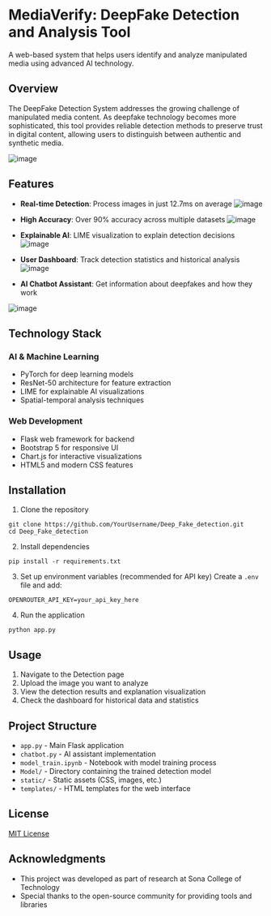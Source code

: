 # MediaVerify: DeepFake Detection and Analysis Tool

A web-based system that helps users identify and analyze manipulated media using advanced AI technology.

## Overview

The DeepFake Detection System addresses the growing challenge of manipulated media content. As deepfake technology becomes more sophisticated, this tool provides reliable detection methods to preserve trust in digital content, allowing users to distinguish between authentic and synthetic media.

![image](https://github.com/user-attachments/assets/aa096c49-70f7-4493-9d48-d5a2e4c2f5d8)


## Features

- **Real-time Detection**: Process images in just 12.7ms on average
![image](https://github.com/user-attachments/assets/6b1be6e1-bf84-4676-961c-04f65654a974)

- **High Accuracy**: Over 90% accuracy across multiple datasets
![image](https://github.com/user-attachments/assets/8636799c-e832-4198-92e7-d6344a77002a)

- **Explainable AI**: LIME visualization to explain detection decisions
![image](https://github.com/user-attachments/assets/b1c66e5f-0151-4c6f-a8ed-f41f147eb9cc)

- **User Dashboard**: Track detection statistics and historical analysis
![image](https://github.com/user-attachments/assets/4a687462-9443-4bb2-b403-41dc5c155d34)

- **AI Chatbot Assistant**: Get information about deepfakes and how they work

![image](https://github.com/user-attachments/assets/522f4cc5-f249-42ff-9866-a36dbd4ea6e0)


## Technology Stack

### AI & Machine Learning
- PyTorch for deep learning models
- ResNet-50 architecture for feature extraction
- LIME for explainable AI visualizations
- Spatial-temporal analysis techniques

### Web Development
- Flask web framework for backend
- Bootstrap 5 for responsive UI
- Chart.js for interactive visualizations
- HTML5 and modern CSS features

## Installation

1. Clone the repository
```
git clone https://github.com/YourUsername/Deep_Fake_detection.git
cd Deep_Fake_detection
```

2. Install dependencies
```
pip install -r requirements.txt
```

3. Set up environment variables (recommended for API key)
Create a `.env` file and add:
```
OPENROUTER_API_KEY=your_api_key_here
```

4. Run the application
```
python app.py
```

## Usage

1. Navigate to the Detection page
2. Upload the image you want to analyze
3. View the detection results and explanation visualization
4. Check the dashboard for historical data and statistics

## Project Structure

- `app.py` - Main Flask application
- `chatbot.py` - AI assistant implementation
- `model_train.ipynb` - Notebook with model training process
- `Model/` - Directory containing the trained detection model
- `static/` - Static assets (CSS, images, etc.)
- `templates/` - HTML templates for the web interface

## License

[MIT License](LICENSE)

## Acknowledgments

- This project was developed as part of research at Sona College of Technology
- Special thanks to the open-source community for providing tools and libraries
